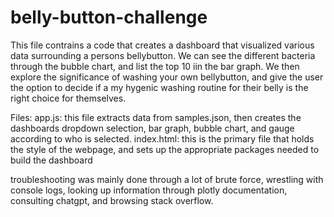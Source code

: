 # belly-button-challenge

This file contrains a code that creates a dashboard that visualized various data surrounding a persons bellybutton. We can see the different bacteria through the bubble chart, and list the top 10 iin the bar graph. We then explore the significance of washing your own bellybutton, and give the user the option to decide if a my hygenic washing routine for their belly is the right choice for themselves.

Files:
app.js: this file extracts data from samples.json, then creates the dashboards dropdown selection, bar graph, bubble chart, and gauge according to who is selected.
index.html: this is the primary file that holds the style of the webpage, and sets up the appropriate packages needed to build the dashboard


troubleshooting was mainly done through a lot of brute force, wrestling with console logs, looking up information through plotly documentation, consulting chatgpt, and browsing stack overflow.
